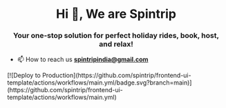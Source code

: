 <h1 align="center">Hi 👋, We are Spintrip</h1>
<h3 align="center">Your one-stop solution for perfect holiday rides, book, host, and relax!</h3>

- 📫 How to reach us **spintripindia@gmail.com**

<p align="left">
  [![Deploy to Production](https://github.com/spintrip/frontend-ui-template/actions/workflows/main.yml/badge.svg?branch=main)](https://github.com/spintrip/frontend-ui-template/actions/workflows/main.yml)
</p>
